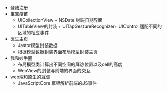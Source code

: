 - 登陆注册
- 宝宝疫苗
  - UICollectionView + NSDate 封装日期界面
  - UITableView的封装 + UITapGestureRecognizer+ UIControl 适配不同的区域的相应事件
- 医生主页
  - Jastor模型封装数据 
  - 根据模型数据封装界面布局模型封装主页
- 我和妙手圈
  - 布局模型类计算出不同空间的拜访位置以及cell的高度
  - WebView的封装与前端的界面的交互
- web端和原生的互调
  - JavaScriptCore 框架解析前端的JS事件
